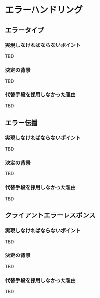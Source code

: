 # エラーハンドリング

## エラータイプ

### 実現しなければならないポイント
TBD

### 決定の背景
TBD

### 代替手段を採用しなかった理由
TBD

## エラー伝播

### 実現しなければならないポイント
TBD

### 決定の背景
TBD

### 代替手段を採用しなかった理由
TBD

## クライアントエラーレスポンス

### 実現しなければならないポイント
TBD

### 決定の背景
TBD

### 代替手段を採用しなかった理由
TBD